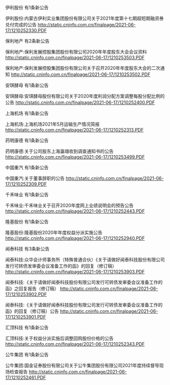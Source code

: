 伊利股份 有1条新公告 

伊利股份:内蒙古伊利实业集团股份有限公司关于2021年度第十七期超短期融资券兑付完成的公告 http://static.cninfo.com.cn/finalpage/2021-06-17/1210252330.PDF 

保利地产 有2条新公告 

保利地产:保利发展控股集团股份有限公司2020年年度股东大会会议资料 http://static.cninfo.com.cn/finalpage/2021-06-17/1210253503.PDF 

保利地产:保利发展控股集团股份有限公司关于召开2020年年度股东大会的二次通知 http://static.cninfo.com.cn/finalpage/2021-06-17/1210253502.PDF 

安琪酵母 有1条新公告 

安琪酵母:安琪酵母股份有限公司关于2020年度利润分配方案调整每股分配比例的公告 http://static.cninfo.com.cn/finalpage/2021-06-17/1210252400.PDF 

上海机场 有1条新公告 

上海机场:上海机场2021年5月运输生产情况简报 http://static.cninfo.com.cn/finalpage/2021-06-17/1210252313.PDF 

药明康德 有1条新公告 

药明康德:关于公司股东上海瀛翊收到调查通知书的公告 http://static.cninfo.com.cn/finalpage/2021-06-17/1210253499.PDF 

中国重汽 有1条新公告 

中国重汽:关于董事辞职的公告 http://static.cninfo.com.cn/finalpage/2021-06-17/1210252309.PDF 

千禾味业 有1条新公告 

千禾味业:千禾味业关于召开2020年度网上业绩说明会的预告公告 http://static.cninfo.com.cn/finalpage/2021-06-17/1210252443.PDF 

隆基股份 有1条新公告 

隆基股份:隆基股份2020年年度权益分派实施公告 http://static.cninfo.com.cn/finalpage/2021-06-17/1210252940.PDF 

闻泰科技 有3条新公告 

闻泰科技:众华会计师事务所（特殊普通合伙）《关于请做好闻泰科技股份有限公司发行可转债发审委会议准备工作的函》的回复（修订稿） http://static.cninfo.com.cn/finalpage/2021-06-17/1210253903.PDF 

闻泰科技:《关于请做好闻泰科技股份有限公司发行可转债发审委会议准备工作的函》之回复报告（修订稿） http://static.cninfo.com.cn/finalpage/2021-06-17/1210253902.PDF 

闻泰科技:《关于请做好闻泰科技股份有限公司发行可转债发审委会议准备工作的函》的回复（修订稿）公告 http://static.cninfo.com.cn/finalpage/2021-06-17/1210253901.PDF 

汇顶科技 有1条新公告 

汇顶科技:关于权益分派实施后调整回购股份价格的公告 http://static.cninfo.com.cn/finalpage/2021-06-17/1210252343.PDF 

公牛集团 有1条新公告 

公牛集团:国金证券股份有限公司关于公牛集团股份有限公司2021年度持续督导现场检查报告 http://static.cninfo.com.cn/finalpage/2021-06-17/1210252461.PDF 

